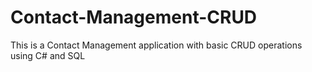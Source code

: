 # Contact-Management-CRUD
This is a Contact Management application with basic CRUD operations using C# and SQL
